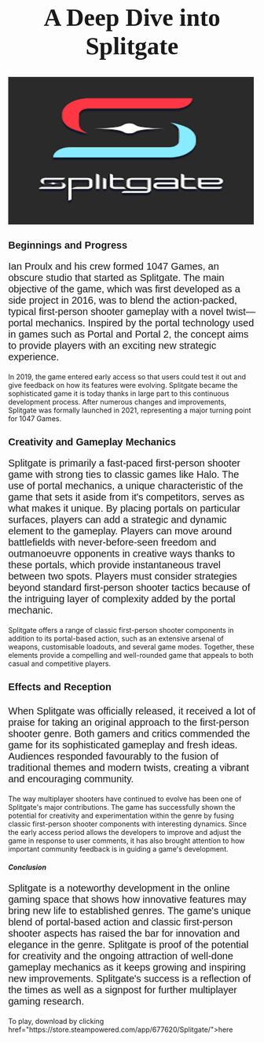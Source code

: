 <!DOCTYPE html>
<html>
<body>
<h1 style="font-family:Lucida Handwriting;font-size:50px;" align="center">A Deep Dive into Splitgate</h1>
<img src="SplitgateLogo.jpg" alt="SplitgateLogo" class="center" width="500" height="300" />
<h2 style="font-family:Arial;font-size:20px;">Beginnings and Progress</h2>
<p style="font-family:Arial;font-size:20px;">Ian Proulx and his crew formed 1047 Games, an obscure studio that started as Splitgate. The main objective of the game, which was first developed as a side project in 2016, was to blend the action-packed, typical first-person shooter gameplay with a novel twist—portal mechanics. Inspired by the portal technology used in games such as Portal and Portal 2, the concept aims to provide players with an exciting new strategic experience.

  In 2019, the game entered early access so that users could test it out and give feedback on how its features were evolving. Splitgate became the sophisticated game it is today thanks in large part to this continuous development process. After numerous changes and improvements, Splitgate was formally launched in 2021, representing a major turning point for 1047 Games.</p>
<h3 style="font-family:Arial;font-size:20px;">Creativity and Gameplay Mechanics</h3>
<p style="font-family:Arial;font-size:20px;">Splitgate is primarily a fast-paced first-person shooter game with strong ties to classic games like Halo. The use of portal mechanics, a unique characteristic of the game that sets it aside from it's competitors, serves as what makes it unique. By placing portals on particular surfaces, players can add a strategic and dynamic element to the gameplay. Players can move around battlefields with never-before-seen freedom and outmanoeuvre opponents in creative ways thanks to these portals, which provide instantaneous travel between two spots.
Players must consider strategies beyond standard first-person shooter tactics because of the intriguing layer of complexity added by the portal mechanic.

Splitgate offers a range of classic first-person shooter components in addition to its portal-based action, such as an extensive arsenal of weapons, customisable loadouts, and several game modes. Together, these elements provide a compelling and well-rounded game that appeals to both casual and competitive players.</p>
<h4 style="font-family:Arial;font-size:20px;">Effects and Reception</h4>
<p style="font-family:Arial;font-size:20px;">When Splitgate was officially released, it received a lot of praise for taking an original approach to the first-person shooter genre. Both gamers and critics commended the game for its sophisticated gameplay and fresh ideas. Audiences responded favourably to the fusion of traditional themes and modern twists, creating a vibrant and encouraging community.

The way multiplayer shooters have continued to evolve has been one of Splitgate's major contributions. The game has successfully shown the potential for creativity and experimentation within the genre by fusing classic first-person shooter components with interesting dynamics. Since the early access period allows the developers to improve and adjust the game in response to user comments, it has also brought attention to how important community feedback is in guiding a game's development.</p>
<h5>Conclusion</h5>
<p style="font-family:Arial;font-size:20px;">Splitgate is a noteworthy development in the online gaming space that shows how innovative features may bring new life to established genres. The game's unique blend of portal-based action and classic first-person shooter aspects has raised the bar for innovation and elegance in the genre. Splitgate is proof of the potential for creativity and the ongoing attraction of well-done gameplay mechanics as it keeps growing and inspiring new improvements. Splitgate's success is a reflection of the times as well as a signpost for further multiplayer gaming research.</p>
<p>To play, download by clicking<a> href="https://store.steampowered.com/app/677620/Splitgate/">here</a></p>
